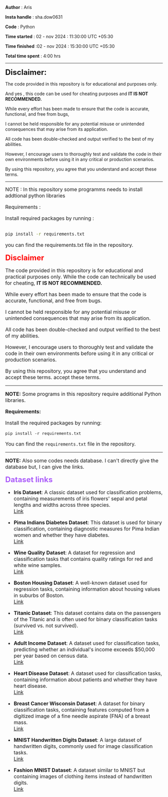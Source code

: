 **Author** : Aris

**Insta handle** : sha.dow0631

**Code** : Python

**Time started** : 02 - nov 2024 : 11:30:00 UTC +05:30

**Time finished** :02 - nov 2024 : 15:30:00 UTC +05:30

**Total time spent** :  4:00 hrs

----------------------------------------------------------------
<font colour= "red" size="5"> **Disclaimer:**</font>

The code provided in this repository is for educational and purposes only. 

And yes , this code can be used for cheating purposes and **IT IS NOT RECOMMENDED.** 

While every effort has been made to ensure that the code is accurate, functional, and free from bugs, 

I cannot be held responsible for any potential misuse or unintended consequences that may arise from its application.

All code has been double-checked and output verified to the best of my abilities. 

However, I encourage users to thoroughly test and validate the code in their own environments before using it in any critical or production scenarios. 

By using this repository, you agree that you understand and accept these terms.

----------------------------------------------------------------


<font size="3">NOTE : In this repository some programms needs to install addtional python libraries</fot>


<font size="3">Requirements : </font>

Install required packages by running :

```bash

pip install -r requirements.txt

```

you can find the requirements.txt file in the repository.


<font color="red" size="5"><strong>Disclaimer</strong></font>

<font color="" size="3">
The code provided in this repository is for educational and practical purposes only. While the code can technically be used for cheating, <strong>IT IS NOT RECOMMENDED.</strong> 

While every effort has been made to ensure that the code is accurate, functional, and free from bugs. 

I cannot be held responsible for any potential misuse or unintended consequences that may arise from its application.

All code has been double-checked and output verified to the best of my abilities. 

However, I encourage users to thoroughly test and validate the code in their own environments before using it in any critical or production scenarios. 

By using this repository, you agree that you understand and accept these terms. accept these terms.
</font>

<hr>

<font size="3"><strong>NOTE:</strong> Some programs in this repository require additional Python libraries.</font>

<font size="3"><strong>Requirements:</strong></font>

<font size="3">Install the required packages by running:</font>

<pre>
pip install -r requirements.txt
</pre>

<font size="3">You can find the <code>requirements.txt</code> file in the repository.</font>

------

<font size="3"><strong>NOTE:</strong> Also some codes needs database. I can't directly give the database but, I can give the links.</font>


<font color="#ab5cfa" size="5"><strong>Dataset links</strong></font>


- **Iris Dataset**: A classic dataset used for classification problems, containing measurements of iris flowers' sepal and petal lengths and widths across three species.  
  [Link](https://archive.ics.uci.edu/ml/datasets/iris)

- **Pima Indians Diabetes Dataset**: This dataset is used for binary classification, containing diagnostic measures for Pima Indian women and whether they have diabetes.  
  [Link](https://www.kaggle.com/uciml/pima-indians-diabetes-database)

- **Wine Quality Dataset**: A dataset for regression and classification tasks that contains quality ratings for red and white wine samples.  
  [Link](https://archive.ics.uci.edu/ml/datasets/wine+quality)

- **Boston Housing Dataset**: A well-known dataset used for regression tasks, containing information about housing values in suburbs of Boston.  
  [Link](https://www.kaggle.com/c/boston-housing)

- **Titanic Dataset**: This dataset contains data on the passengers of the Titanic and is often used for binary classification tasks (survived vs. not survived).  
  [Link](https://www.kaggle.com/c/titanic)

- **Adult Income Dataset**: A dataset used for classification tasks, predicting whether an individual's income exceeds $50,000 per year based on census data.  
  [Link](https://archive.ics.uci.edu/ml/datasets/adult)

- **Heart Disease Dataset**: A dataset used for classification tasks, containing information about patients and whether they have heart disease.  
  [Link](https://archive.ics.uci.edu/ml/datasets/heart+Disease)

- **Breast Cancer Wisconsin Dataset**: A dataset for binary classification tasks, containing features computed from a digitized image of a fine needle aspirate (FNA) of a breast mass.  
  [Link](https://archive.ics.uci.edu/ml/datasets/Breast+cancer+wisconsin+(diagnostic))

- **MNIST Handwritten Digits Dataset**: A large dataset of handwritten digits, commonly used for image classification tasks.  
  [Link](http://yann.lecun.com/exdb/mnist/)

- **Fashion MNIST Dataset**: A dataset similar to MNIST but containing images of clothing items instead of handwritten digits.  
  [Link](https://www.kaggle.com/zalando-research/fashionmnist)
